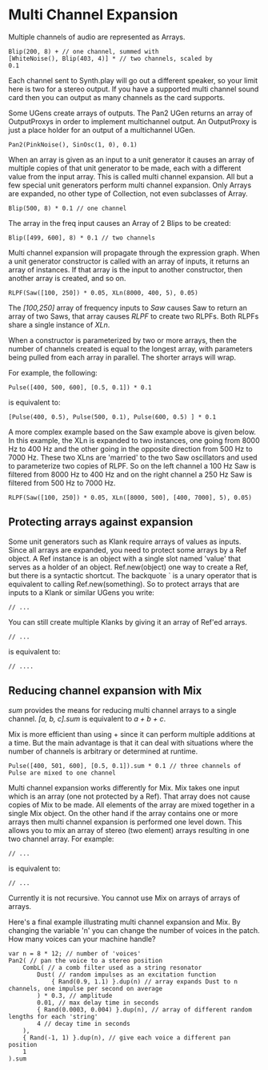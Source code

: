 # Multi Channel Expansion

Multiple channels of audio are represented as Arrays.

	Blip(200, 8) + // one channel, summed with
	[WhiteNoise(), Blip(403, 4)] * // two channels, scaled by
	0.1

Each channel sent to Synth.play will go out a different speaker, so your limit here is two for a stereo output. If you have a supported multi channel sound card then you can output as many channels as the card supports.

Some UGens create arrays of outputs. The Pan2 UGen returns an array of OutputProxys in order to implement multichannel output. An OutputProxy is just a place holder for an output of a multichannel UGen.

	Pan2(PinkNoise(), SinOsc(1, 0), 0.1)

When an array is given as an input to a unit generator it causes an array of multiple copies of that unit generator to be made, each with a different value from the input array. This is called multi channel expansion. All but a few special unit generators perform multi channel expansion.  Only Arrays are expanded, no other type of Collection, not even subclasses of Array.

	Blip(500, 8) * 0.1 // one channel

The array in the freq input causes an Array of 2 Blips to be created:

	Blip([499, 600], 8) * 0.1 // two channels

Multi channel expansion will propagate through the expression graph.  When a unit generator constructor is called with an array of inputs, it returns an array of instances. If that array is the input to another constructor, then another array is created, and so on.

	RLPF(Saw([100, 250]) * 0.05, XLn(8000, 400, 5), 0.05)

The _[100,250]_ array of frequency inputs to _Saw_ causes Saw to return an array of two Saws, that array causes _RLPF_ to create two RLPFs.  Both RLPFs share a single instance of _XLn_.

When a constructor is parameterized by two or more arrays, then the number of channels created is equal to the longest array, with parameters being pulled from each array in parallel.  The shorter arrays will wrap.

For example, the following:

	Pulse([400, 500, 600], [0.5, 0.1]) * 0.1

is equivalent to:

	[Pulse(400, 0.5), Pulse(500, 0.1), Pulse(600, 0.5) ] * 0.1

A more complex example based on the Saw example above is given below.  In this example, the XLn is expanded to two instances, one going from 8000 Hz to 400 Hz and the other going in the opposite direction from 500 Hz to 7000 Hz. These two XLns are 'married' to the two Saw oscillators and used to parameterize two copies of RLPF. So on the left channel a 100 Hz Saw is filtered from 8000 Hz to 400 Hz and on the right channel a 250 Hz Saw is filtered from 500 Hz to 7000 Hz.

	RLPF(Saw([100, 250]) * 0.05, XLn([8000, 500], [400, 7000], 5), 0.05)

## Protecting arrays against expansion

Some unit generators such as Klank require arrays of values as inputs. Since all arrays are expanded, you need to protect some arrays by a Ref object. A Ref instance is an object with a single slot named 'value' that serves as a holder of an object. Ref.new(object) one way to create a Ref, but there is a syntactic shortcut.  The backquote ` is a unary operator that is equivalent to calling Ref.new(something).  So to protect arrays that are inputs to a Klank or similar UGens you write:

	// ...

You can still create multiple Klanks by giving it an array of Ref'ed arrays.

	// ...

is equivalent to:

	// ....

## Reducing channel expansion with Mix

_sum_ provides the means for reducing multi channel arrays to a single channel. _[a, b, c].sum_ is equivalent to _a + b + c_.

Mix is more efficient than using + since it can perform multiple additions at a time.  But the main advantage is that it can deal with situations where the number of channels is arbitrary or determined at runtime.

	Pulse([400, 501, 600], [0.5, 0.1]).sum * 0.1 // three channels of Pulse are mixed to one channel

Multi channel expansion works differently for Mix. Mix takes one input which is an array (one not protected by a Ref). That array does not cause copies of Mix to be made. All elements of the array are mixed together in a single Mix object.  On the other hand if the array contains one or more arrays then multi channel expansion is performed one level down. This allows you to mix an array of stereo (two element) arrays resulting in one two channel array. For example:

	// ...

is equivalent to:

	// ...

Currently it is not recursive. You cannot use Mix on arrays of arrays of arrays.

Here's a final example illustrating multi channel expansion and Mix.  By changing the variable 'n' you can change the number of voices in the patch. How many voices can your machine handle?

	var n = 8 * 12; // number of 'voices'
	Pan2( // pan the voice to a stereo position
		CombL( // a comb filter used as a string resonator
			Dust( // random impulses as an excitation function
				{ Rand(0.9, 1.1) }.dup(n) // array expands Dust to n channels, one impulse per second on average
			) * 0.3, // amplitude
			0.01, // max delay time in seconds
			{ Rand(0.0003, 0.004) }.dup(n), // array of different random lengths for each 'string'
			4 // decay time in seconds
		),
		{ Rand(-1, 1) }.dup(n), // give each voice a different pan position
		1
	).sum
